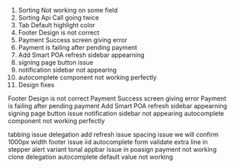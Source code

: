 1. Sorting Not working on some field
2. Sorting Api Call going twice
3. Tab Default highlight color
4. Footer Design is not correct
5. Payment Success screen giving error
6. Payment is failing after pending payment
7. Add Smart POA refresh sidebar appearning
8. signing page button issue
9. notification sidebar not appearing
10. autocomplete component not working perfectly
11. Design fixes


Footer Design is not correct
Payment Success screen giving error
Payment is failing after pending payment
Add Smart POA refresh sidebar appearning
signing page button issue
notification sidebar not appearing
autocomplete component not working perfectly




tabbing issue
delegation add refresh issue
spacing issue
we will confirm 1000px width
footer issue
iid autocomplete
form validate
extra line in stepper
alert variant tonal
appbar issue in poasign
payment not working
clone delegation autocomplete default value not working